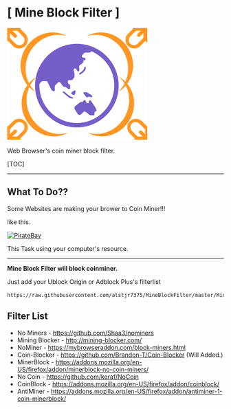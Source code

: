 # [ Mine Block Filter ]

![Logo](icon.PNG)

Web Browser's coin miner block filter.

[TOC]

* * *

## What To Do??

Some Websites are making your brower to Coin Miner!!!

like this.

[![PirateBay](http://img.youtube.com/vi/FXPm_KWBL2s/0.jpg)](https://youtu.be/FXPm_KWBL2s?t=227)

This Task using your computer's resource.

* * *

**Mine Block Filter will block coinminer.**

Just add your Ublock Origin or Adblock Plus's filterlist

	https://raw.githubusercontent.com/alstjr7375/MineBlockFilter/master/MinerBlocker.txt

## Filter List
* No Miners - https://github.com/Shaa3/nominers
* Mining Blocker - http://mining-blocker.com/
* NoMiner - https://mybrowseraddon.com/block-miners.html
* Coin-Blocker - https://github.com/Brandon-T/Coin-Blocker
  (Will Added.)
* MinerBlock - https://addons.mozilla.org/en-US/firefox/addon/minerblock-no-coin-miners/
* No Coin - https://github.com/keraf/NoCoin
* CoinBlock  - https://addons.mozilla.org/en-US/firefox/addon/coinblock/
* AntiMiner - https://addons.mozilla.org/en-US/firefox/addon/antiminer-1-coin-minerblock/
